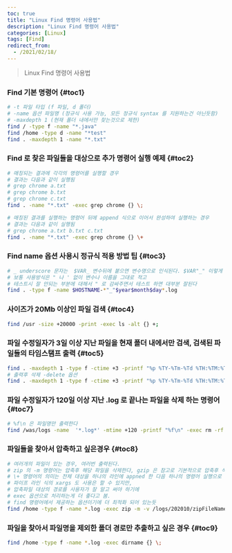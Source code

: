 ```yaml
---
toc: true
title: "Linux Find 명령어 사용법"
description: "Linux Find 명령어 사용법"
categories: [Linux]
tags: [Find]
redirect_from:
  - /2021/02/18/
---
```


> Linux Find 명령어 사용법

### Find 기본 명령어 {#toc1}

```bash
# -t 파일 타입 (f 파일, d 폴더)
# -name 옵션 파일명 (정규식 사용 가능, 모든 정규식 syntax 를 지원하는건 아닌듯함)
# -maxdepth 1 (현재 폴더 내에서만 찾는것으로 제한)
find / -type f -name "*.java"
find /home -type d -name "*test"
find . -maxdepth 1 -name "*.txt"
```

### Find 로 찾은 파일들을 대상으로 추가 명령어 실행 예제 {#toc2}

```bash
# 매칭되는 결과에 각각의 명령어를 실행할 경우
# 결과는 다음과 같이 실행됨 
# grep chrome a.txt
# grep chrome b.txt
# grep chrome c.txt
find . -name "*.txt" -exec grep chrome {} \;

# 매칭된 결과를 실행하는 명령어 뒤에 append 식으로 이어서 완성하여 실행하는 경우
# 결과는 다음과 같이 실행됨
# grep chrome a.txt b.txt c.txt
find . -name "*.txt" -exec grep chrome {} \+
```

### Find name 옵션 사용시 정규식 적용 방법 팁 {#toc3}

```bash
# _ underscore 문자는  $VAR_ 변수뒤에 붙으면 변수명으로 인식된다. $VAR"_" 이렇게 써주면됨 "$VAR'_'" 는 될거 같은데 안됨
# 보통 사용방식은 " 나 ' 없이 변수나 이름을 그대로 적고 
# 테스트시 잘 안되는 부분에 대해서 " 로 감싸주면서 테스트 하면 대부분 잘된다
find . -type f -name $HOSTNAME-*"_"$year$month$day*.log
```

### 사이즈가 20Mb 이상인 파일 검색 {#toc4}

```bash
find /usr -size +20000 -print -exec ls -alt {} +; 
```

### 파일 수정일자가 3일 이상 지난 파일을 현재 폴더 내에서만 검색, 검색된 파일들의 타임스탬프 출력 {#toc5}

```bash
find . -maxdepth 1 -type f -ctime +3 -printf "%p %TY-%Tm-%Td %TH:%TM:%TS %Tz\n"
# 출력후 삭제 -delete 옵션
find . -maxdepth 1 -type f -ctime +3 -printf "%p %TY-%Tm-%Td %TH:%TM:%TS %Tz\n" -delete
```

### 파일 수정일자가 120일 이상 지난 .log 로 끝나는 파일을 삭제 하는 명령어 {#toc7}

```bash
# %f\n 은 파일명만 출력한다
find /was/logs -name  '*.log*' -mtime +120 -printf "%f\n" -exec rm -rf {} +;
```

### 파일들을 찾아서 압축하고 싶은경우 {#toc8}

```bash
# 여러개의 파일이 있는 경우, 여러번 출력된다. 
# zip 의 -m 명령어는 압축후 해당 파일을 삭제한다, gzip 은 참고로 기본적으로 압축후 삭제한다
# \+ 명령어의 의미는 전체 대상을 하나의 라인에 appned 한 다음 하나의 명령어 실행으로 처리하는 의미
# 파이프 라인 식의 xargs 도 사용은 할 수 있지만,
# 압축파일 대상의 경로를 사용자가 잘 알고 써야 하기에
# exec 옵션으로 처리하는게 더 좋다고 봄. 
# find 명령어에서 제공하는 옵션이기에 더 최적화 되어 있는듯 
find /home -type f -name *.log -exec zip -m -v /logs/202010/zipFileName.zip {} \+
```

### 파일을 찾아서 파일명을 제외한 폴더 경로만 추출하고 싶은 경우 {#toc9}

```bash
find /home -type f -name *.log -exec dirname {} \;
```

[^1]: This is a footnote.

[kramdown]: https://kramdown.gettalong.org/
[My Blog]: https://marindie.github.io
